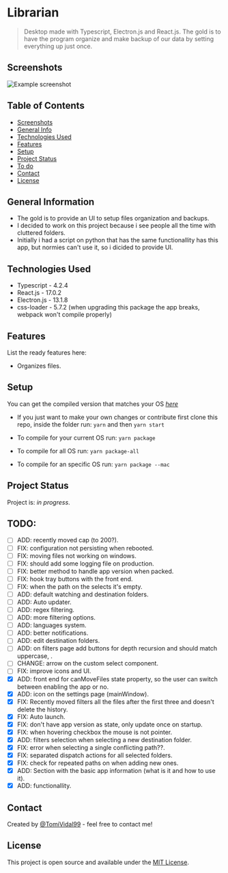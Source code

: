 # Librarian

> Desktop made with Typescript, Electron.js and React.js. The gold is to have the program organize and make backup of our data by setting everything up just once.

## Screenshots

![Example screenshot](./screenshots/screenshot.png)

<!-- If you have screenshots you'd like to share, include them here. -->

## Table of Contents

- [Screenshots](#screenshots)
- [General Info](#general-information)
- [Technologies Used](#technologies-used)
- [Features](#features)
- [Setup](#setup)
- [Project Status](#project-status)
- [To do](#todo)
- [Contact](#contact)
- [License](#license)

## General Information

<!--- Provide general information about your project here.-->

- The gold is to provide an UI to setup files organization and backups.
- I decided to work on this project because i see people all the time with cluttered folders.
- Initially i had a script on python that has the same functionallity has this app, but normies can't use it, so i dicided to provide UI.

<!-- You don't have to answer all the questions - just the ones relevant to your project. -->

## Technologies Used

- Typescript - 4.2.4
- React.js - 17.0.2
- Electron.js - 13.1.8
- css-loader - 5.7.2 (when upgrading this package the app breaks, webpack won't compile properly)

## Features

List the ready features here:

- Organizes files.

## Setup

You can get the compiled version that matches your OS [_here_](https://) <!--TODO: add compiled links-->

- If you just want to make your own changes or contribute first clone this repo, inside the folder run: `yarn` and then `yarn start`

- To compile for your current OS run: `yarn package`

- To compile for all OS run: `yarn package-all`

- To compile for an specific OS run: `yarn package --mac`

## Project Status

Project is: _in progress_.

<!-- ## Room for Improvement-->
<!--Include areas you believe need improvement / could be improved. Also add TODOs for future development.-->

<!--Room for improvement:-->
<!--- Improvement to be done 1-->
<!--- Improvement to be done 2-->

## TODO:

- [ ] ADD: recently moved cap (to 200?).
- [ ] FIX: configuration not persisting when rebooted.
- [ ] FIX: moving files not working on windows.
- [ ] FIX: should add some logging file on production.
- [ ] FIX: better method to handle app version when packed.
- [ ] FIX: hook tray buttons with the front end.
- [ ] FIX: when the path on the selects it's empty.
- [ ] ADD: default watching and destination folders.
- [ ] ADD: Auto updater.
- [ ] ADD: regex filtering.
- [ ] ADD: more filtering options.
- [ ] ADD: languages system.
- [ ] ADD: better notifications.
- [ ] ADD: edit destination folders.
- [ ] ADD: on filters page add buttons for depth recursion and should match uppercase, .
- [ ] CHANGE: arrow on the custom select component.
- [ ] FIX: improve icons and UI.
- [x] ADD: front end for canMoveFiles state property, so the user can switch between enabling the app or no.
- [x] ADD: icon on the settings page (mainWindow).
- [x] FIX: Recently moved filters all the files after the first three and doesn't delete the history.
- [x] FIX: Auto launch.
- [x] FIX: don't have app version as state, only update once on startup.
- [x] FIX: when hovering checkbox the mouse is not pointer.
- [x] ADD: filters selection when selecting a new destination folder.
- [x] FIX: error when selecting a single conflicting path??.
- [x] FIX: separated dispatch actions for all selected folders.
- [x] FIX: check for repeated paths on when adding new ones.
- [x] ADD: Section with the basic app information (what is it and how to use it).
- [x] ADD: functionallity.

## Contact

Created by [@TomiVidal99](https://www.tomas-vidal.xyz/) - feel free to contact me!

<!-- Optional -->

## License

This project is open source and available under the [MIT License]().

<!-- You don't have to include all sections - just the one's relevant to your project -->
